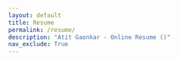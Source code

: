 ```yaml
---
layout: default
title: Resume
permalink: /resume/
description: "Atit Gaonkar - Online Resume ()"
nav_exclude: True
---
```


